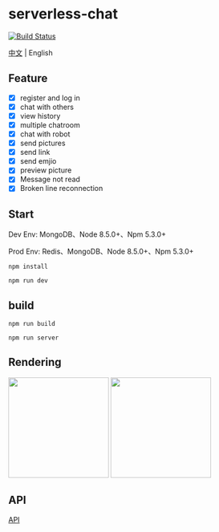 # serverless-chat

[![Build Status](https://www.travis-ci.org/yugasun/serverless-chat.svg?branch=master)](https://www.travis-ci.org/yugasun/serverless-chat)

[中文](./README.md) | English

## Feature

- [x] register and log in
- [x] chat with others
- [x] view history
- [x] multiple chatroom
- [x] chat with robot
- [x] send pictures
- [x] send link
- [x] send emjio
- [x] preview picture
- [x] Message not read
- [x] Broken line reconnection

## Start

Dev Env: MongoDB、Node 8.5.0+、Npm 5.3.0+

Prod Env: Redis、MongoDB、Node 8.5.0+、Npm 5.3.0+

```Shell
npm install

npm run dev

```

## build

```
npm run build

npm run server
```

## Rendering

<img src="https://vuechat-1251556596.cos.ap-guangzhou.myqcloud.com/demo/1.jpg" width="200"/>

<img src="https://vuechat-1251556596.cos.ap-guangzhou.myqcloud.com/demo/2.jpg" width="200"/>

## API

<a href="./API.md">API</a>
